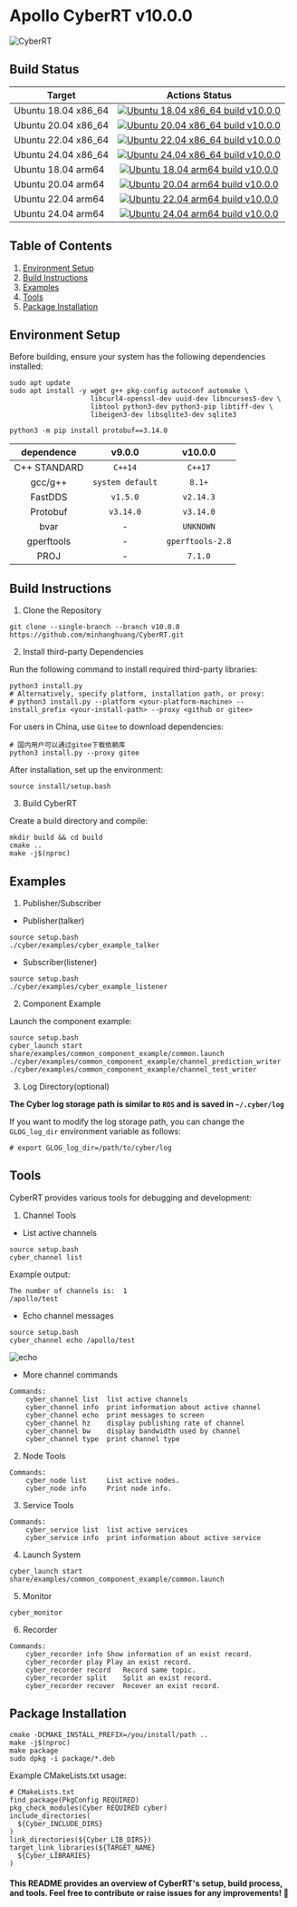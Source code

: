 # Apollo CyberRT v10.0.0

![CyberRT](https://raw.githubusercontent.com/wiki/minhanghuang/CyberRT/docs/CyberRT.gif)

## Build Status

| Target                |  Actions Status   |
| -------------         | :-----:           |
| Ubuntu 18.04 x86_64   | [![Ubuntu 18.04 x86_64 build v10.0.0](https://github.com/minhanghuang/CyberRT/actions/workflows/x86-build-ubuntu18-v10.0.0.yaml/badge.svg?branch=v10.0.0)](https://github.com/minhanghuang/CyberRT/actions/workflows/x86-build-ubuntu18-v10.0.0.yaml) |
| Ubuntu 20.04 x86_64  | [![Ubuntu 20.04 x86_64 build v10.0.0](https://github.com/minhanghuang/CyberRT/actions/workflows/x86-build-ubuntu20-v10.0.0.yaml/badge.svg?branch=v10.0.0)](https://github.com/minhanghuang/CyberRT/actions/workflows/x86-build-ubuntu20-v10.0.0.yaml) |
| Ubuntu 22.04 x86_64  | [![Ubuntu 22.04 x86_64 build v10.0.0](https://github.com/minhanghuang/CyberRT/actions/workflows/x86-build-ubuntu22-v10.0.0.yaml/badge.svg?branch=v10.0.0)](https://github.com/minhanghuang/CyberRT/actions/workflows/x86-build-ubuntu22-v10.0.0.yaml) |
| Ubuntu 24.04 x86_64  | [![Ubuntu 24.04 x86_64 build v10.0.0](https://github.com/minhanghuang/CyberRT/actions/workflows/x86-build-ubuntu24-v10.0.0.yaml/badge.svg?branch=v10.0.0)](https://github.com/minhanghuang/CyberRT/actions/workflows/x86-build-ubuntu24-v10.0.0.yaml) |
| Ubuntu 18.04 arm64 | [![Ubuntu 18.04 arm64 build v10.0.0](https://github.com/minhanghuang/CyberRT/actions/workflows/arm64-build-ubuntu18-v10.0.0.yaml/badge.svg?branch=v10.0.0)](https://github.com/minhanghuang/CyberRT/actions/workflows/arm64-build-ubuntu18-v10.0.0.yaml) |
| Ubuntu 20.04 arm64 | [![Ubuntu 20.04 arm64 build v10.0.0](https://github.com/minhanghuang/CyberRT/actions/workflows/arm64-build-ubuntu20-v10.0.0.yaml/badge.svg?branch=v10.0.0)](https://github.com/minhanghuang/CyberRT/actions/workflows/arm64-build-ubuntu20-v10.0.0.yaml) |
| Ubuntu 22.04 arm64 | [![Ubuntu 22.04 arm64 build v10.0.0](https://github.com/minhanghuang/CyberRT/actions/workflows/arm64-build-ubuntu22-v10.0.0.yaml/badge.svg?branch=v10.0.0)](https://github.com/minhanghuang/CyberRT/actions/workflows/arm64-build-ubuntu22-v10.0.0.yaml) |
| Ubuntu 24.04 arm64 | [![Ubuntu 24.04 arm64 build v10.0.0](https://github.com/minhanghuang/CyberRT/actions/workflows/arm64-build-ubuntu24-v10.0.0.yaml/badge.svg?branch=v10.0.0)](https://github.com/minhanghuang/CyberRT/actions/workflows/arm64-build-ubuntu24-v10.0.0.yaml) |

## Table of Contents  
1. [Environment Setup](#environment-setup)
2. [Build Instructions](#build-instructions)
3. [Examples](#examples)
4. [Tools](#tools)
5. [Package Installation](#package-installation)

## Environment Setup

Before building, ensure your system has the following dependencies installed:
```shell
sudo apt update
sudo apt install -y wget g++ pkg-config autoconf automake \
                    libcurl4-openssl-dev uuid-dev libncurses5-dev \
                    libtool python3-dev python3-pip libtiff-dev \
                    libeigen3-dev libsqlite3-dev sqlite3
```
```shell
python3 -m pip install protobuf==3.14.0
```

| dependence   |  v9.0.0           |  v10.0.0  |
| :---: |  :---: |:---:|
| C++ STANDARD |   `C++14`           |   `C++17`    |
| gcc/g++      |   `system default`  |   `8.1+`    |
| FastDDS      |   `v1.5.0`           |   `v2.14.3` |
| Protobuf      |   `v3.14.0`          |   `v3.14.0` |
| bvar            |   -                  |   `UNKNOWN`               |
| gperftools      |   -           |   `gperftools-2.8`  |
| PROJ            |   -                  |   `7.1.0`           |

## Build Instructions

1. Clone the Repository
```shell
git clone --single-branch --branch v10.0.0 https://github.com/minhanghuang/CyberRT.git
```

2. Install third-party Dependencies

Run the following command to install required third-party libraries:
```shell
python3 install.py
# Alternatively, specify platform, installation path, or proxy:
# python3 install.py --platform <your-platform-machine> --install_prefix <your-install-path> --proxy <github or gitee>  
```

For users in China, use `Gitee` to download dependencies:
```shell
# 国内用户可以通过gitee下载依赖库
python3 install.py --proxy gitee
```

After installation, set up the environment:
```shell
source install/setup.bash
```

3. Build CyberRT

Create a build directory and compile:
```shell
mkdir build && cd build
cmake ..
make -j$(nproc)
```

## Examples

1. Publisher/Subscriber

- Publisher(talker)

```shell
source setup.bash
./cyber/examples/cyber_example_talker
```

- Subscriber(listener)

```shell
source setup.bash
./cyber/examples/cyber_example_listener
```

2. Component Example

Launch the component example:
```shell
source setup.bash
cyber_launch start share/examples/common_component_example/common.launch
./cyber/examples/common_component_example/channel_prediction_writer
./cyber/examples/common_component_example/channel_test_writer
```

3. Log Directory(optional)

**The Cyber log storage path is similar to `ROS` and is saved in `~/.cyber/log`**

If you want to modify the log storage path, you can change the `GLOG_log_dir` environment variable as follows:

```shell
# export GLOG_log_dir=/path/to/cyber/log
```

## Tools

CyberRT provides various tools for debugging and development:

1. Channel Tools

- List active channels

```shell
source setup.bash
cyber_channel list
```

Example output:

```shell
The number of channels is:  1
/apollo/test
```

- Echo channel messages
```shell
source setup.bash
cyber_channel echo /apollo/test
```

![echo](https://raw.githubusercontent.com/wiki/minhanghuang/CyberRT/docs/cyber_echo.png)

- More channel commands

```shell
Commands:
	cyber_channel list	list active channels
	cyber_channel info	print information about active channel
	cyber_channel echo	print messages to screen
	cyber_channel hz	display publishing rate of channel
	cyber_channel bw	display bandwidth used by channel
	cyber_channel type	print channel type
```

2. Node Tools

```shell
Commands:
	cyber_node list 	List active nodes.
	cyber_node info 	Print node info.
```

3. Service Tools

```shell
Commands:
	cyber_service list	list active services
	cyber_service info	print information about active service
```

4. Launch System

```shell
cyber_launch start share/examples/common_component_example/common.launch
```

5. Monitor

```shell
cyber_monitor
```

6. Recorder

```shell
Commands:
  	cyber_recorder info	Show information of an exist record.
	cyber_recorder play	Play an exist record.
	cyber_recorder record	Record same topic.
	cyber_recorder split	Split an exist record.
	cyber_recorder recover	Recover an exist record.
```

## Package Installation

```shell
cmake -DCMAKE_INSTALL_PREFIX=/you/install/path ..
make -j$(nproc)
make package
sudo dpkg -i package/*.deb
```

Example CMakeLists.txt usage:

```
# CMakeLists.txt
find_package(PkgConfig REQUIRED)
pkg_check_modules(Cyber REQUIRED cyber)
include_directories(
  ${Cyber_INCLUDE_DIRS}
)
link_directories(${Cyber_LIB_DIRS})
target_link_libraries(${TARGET_NAME}
  ${Cyber_LIBRARIES}
)
```

#### This README provides an overview of CyberRT's setup, build process, and tools. Feel free to contribute or raise issues for any improvements! 🚀
